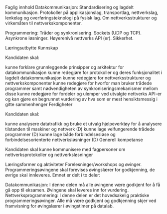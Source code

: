 Faglig innhold
Datakommunikasjon: Standardisering og lagdelt kommunikasjon. Protokoller på applikasjonslag, transportlag, nettverkslag, lenkelag og overføringsteknologi på fysisk lag. Om nettverksstrukturer og virkemåten til nettverkskomponenter.

Programmering: Tråder og synkronisering. Sockets (UDP og TCP). Asynkrone løsninger. Høyerenivå nettverks API (er). Sikkerhet.

Læringsutbytte
Kunnskap

Kandidaten skal:

kunne forklare grunnleggende prinsipper og arkitektur for datakommunikasjon
kunne redegjøre for protokoller og deres funksjonalitet i lagdelt datakommunikasjon
kunne redegjøre for nettverksstrukturer og nettverkskomponenter
kunne redegjøre for hvorfor man bruker trådede programmer samt nødvendigheten av synkroniseringsmekanismer mellom disse
kunne redegjøre for fordeler og ulemper ved utvalgte nettverks API-er og kan gjøre en begrunnet vurdering av hva som er mest hensiktsmessig i gitte sammenhenger
Ferdigheter

Kandidaten skal:

kunne analysere datatrafikk og bruke et utvalg hjelpeverktøy for å analysere tilstanden til maskiner og nettverk (D)
kunne lage velfungerende trådede programmer (D)
kunne lage både forbindelsesløse og forbindelsesorienterte nettverksløsninger (D)
Generell kompetanse

Kandidaten skal kunne kommunisere med fagpersoner om nettverksprotokoller og nettverksløsninger

Læringsformer og aktiviteter
Forelesninger/workshops og øvinger. Programmeringsøvingene skal forevises øvingslærer for godkjenning, de øvrige skal innleveres. Emnet er delt i to deler:

Datakommunikasjon: I denne delen må alle øvingene være godkjent for å få gå opp til eksamen. Øvingene skal leveres inn for vurdering.
Nettverksprogrammering: I denne delen er det hovedsakelig praktiske programmeringsøvinger. Alle må være godkjent og godkjenning skjer ved framvisning for øvingslærer i øvingstimer på datalab.
